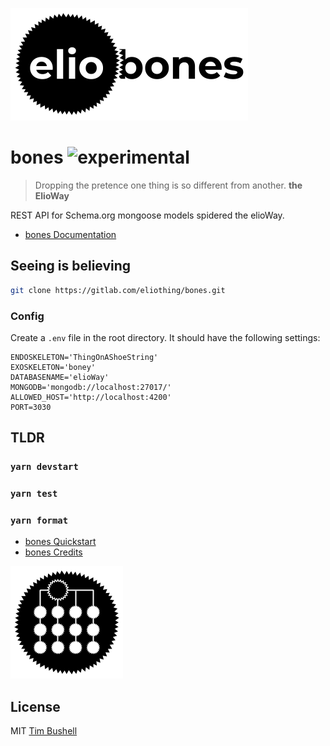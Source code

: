 ![](elio-bones-logo.png)

# bones ![experimental](https://elioway.gitlab.io/static/experimental.png "experimental")

> Dropping the pretence one thing is so different from another. **the ElioWay**

REST API for Schema.org mongoose models spidered the elioWay.

- [bones Documentation](https://elioway.gitlab.io/eliothing/bones)

## Seeing is believing

```bash
git clone https://gitlab.com/eliothing/bones.git
```

### Config

Create a `.env` file in the root directory. It should have the following settings:

```
ENDOSKELETON='ThingOnAShoeString'
EXOSKELETON='boney'
DATABASENAME='elioWay'
MONGODB='mongodb://localhost:27017/'
ALLOWED_HOST='http://localhost:4200'
PORT=3030
```

## TLDR

### `yarn devstart`

### `yarn test`

### `yarn format`

- [bones Quickstart](https://elioway.gitlab.io/eliothing/bones/quickstart.html)
- [bones Credits](https://elioway.gitlab.io/eliothing/bones/credits.html)

![](apple-touch-icon.png)

## License

MIT [Tim Bushell](mailto:tcbushell@gmail.com)
